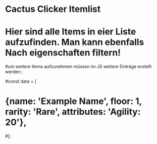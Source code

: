 # Cactus Clicker Itemlist
# Hier sind alle Items in eier Liste aufzufinden. Man kann ebenfalls Nach eigenschaften filtern!

#um weitere Items aufzunehmen müssen im JS weitere Einträge erstellt werden.: 

#const data = [
#    {name: 'Example Name', floor: 1, rarity: 'Rare', attributes: 'Agility: 20'},
#];
